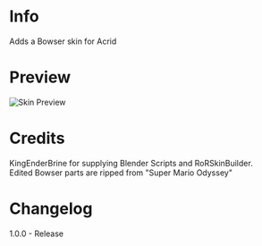 # Info
Adds a Bowser skin for Acrid

# Preview
![Skin Preview](https://raw.githubusercontent.com/muppp/muppps-RoR2-Skins/main/Acrid/Bowser/icon.png)

# Credits
KingEnderBrine for supplying Blender Scripts and RoRSkinBuilder.<br/>
Edited Bowser parts are ripped from "Super Mario Odyssey"

# Changelog
1.0.0 - Release
